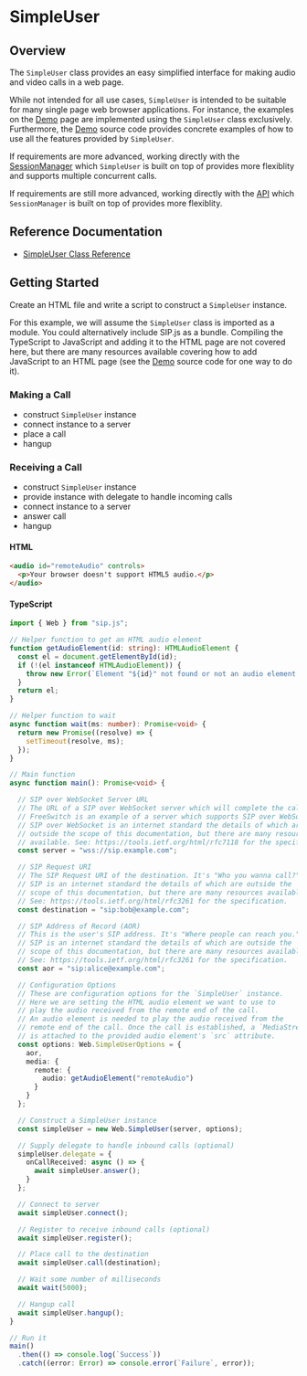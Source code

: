 # SimpleUser

## Overview

The `SimpleUser` class provides an easy simplified interface for making audio and video calls in a web page.

While not intended for all use cases, `SimpleUser` is intended to be suitable for many single page web browser applications. For instance, the examples on the [Demo](../demo/README.md) page are implemented using the `SimpleUser` class exclusively. Furthermore, the [Demo](../demo/README.md) source code provides concrete examples of how to use all the features provided by `SimpleUser`.

If requirements are more advanced, working directly with the [SessionManager](./session-manager.md) which `SimpleUser` is built on top of provides more flexiblity and supports multiple concurrent calls.

If requirements are still more advanced, working directly with the [API](./api.md) which `SessionManager` is built on top of provides more flexiblity.

## Reference Documentation

* [SimpleUser Class Reference](./simple-user/sip.js.md)

## Getting Started

Create an HTML file and write a script to construct a `SimpleUser` instance.

For this example, we will assume the `SimpleUser` class is imported as a module. You could alternatively include SIP.js as a bundle. Compiling the TypeScript to JavaScript and adding it to the HTML page are not covered here, but there are many resources available covering how to add JavaScript to an HTML page (see the [Demo](../demo/README.md) source code for one way to do it).

### Making a Call

* construct `SimpleUser` instance
* connect instance to a server
* place a call
* hangup

### Receiving a Call

* construct `SimpleUser` instance
* provide instance with delegate to handle incoming calls
* connect instance to a server
* answer call
* hangup

#### HTML

```html
<audio id="remoteAudio" controls>
  <p>Your browser doesn't support HTML5 audio.</p>
</audio>
```

#### TypeScript

```ts
import { Web } from "sip.js";

// Helper function to get an HTML audio element
function getAudioElement(id: string): HTMLAudioElement {
  const el = document.getElementById(id);
  if (!(el instanceof HTMLAudioElement)) {
    throw new Error(`Element "${id}" not found or not an audio element.`);
  }
  return el;
}

// Helper function to wait
async function wait(ms: number): Promise<void> {
  return new Promise((resolve) => {
    setTimeout(resolve, ms);
  });
}

// Main function
async function main(): Promise<void> {

  // SIP over WebSocket Server URL
  // The URL of a SIP over WebSocket server which will complete the call.
  // FreeSwitch is an example of a server which supports SIP over WebSocket.
  // SIP over WebSocket is an internet standard the details of which are
  // outside the scope of this documentation, but there are many resources
  // available. See: https://tools.ietf.org/html/rfc7118 for the specification.
  const server = "wss://sip.example.com";

  // SIP Request URI
  // The SIP Request URI of the destination. It's "Who you wanna call?"
  // SIP is an internet standard the details of which are outside the
  // scope of this documentation, but there are many resources available.
  // See: https://tools.ietf.org/html/rfc3261 for the specification.
  const destination = "sip:bob@example.com";

  // SIP Address of Record (AOR)
  // This is the user's SIP address. It's "Where people can reach you."
  // SIP is an internet standard the details of which are outside the
  // scope of this documentation, but there are many resources available.
  // See: https://tools.ietf.org/html/rfc3261 for the specification.
  const aor = "sip:alice@example.com";

  // Configuration Options
  // These are configuration options for the `SimpleUser` instance.
  // Here we are setting the HTML audio element we want to use to
  // play the audio received from the remote end of the call.
  // An audio element is needed to play the audio received from the
  // remote end of the call. Once the call is established, a `MediaStream`
  // is attached to the provided audio element's `src` attribute.
  const options: Web.SimpleUserOptions = {
    aor,
    media: {
      remote: {
        audio: getAudioElement("remoteAudio")
      }
    }
  };

  // Construct a SimpleUser instance
  const simpleUser = new Web.SimpleUser(server, options);

  // Supply delegate to handle inbound calls (optional)
  simpleUser.delegate = {
    onCallReceived: async () => {
      await simpleUser.answer();
    }
  };

  // Connect to server
  await simpleUser.connect();

  // Register to receive inbound calls (optional)
  await simpleUser.register();

  // Place call to the destination
  await simpleUser.call(destination);

  // Wait some number of milliseconds
  await wait(5000);

  // Hangup call
  await simpleUser.hangup();
}

// Run it
main()
  .then(() => console.log(`Success`))
  .catch((error: Error) => console.error(`Failure`, error));
```
